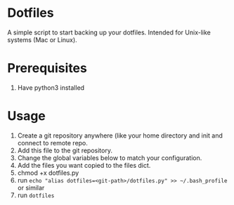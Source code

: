 # Dotfiles
A simple script to start backing up your dotfiles. Intended for Unix-like systems (Mac or Linux).

# Prerequisites
1) Have python3 installed

# Usage
1) Create a git repository anywhere (like your home directory and init and connect to remote repo.
2) Add this file to the git repository.
3) Change the global variables below to match your configuration.
4) Add the files you want copied to the files dict.
5) chmod +x dotfiles.py
6) run `echo "alias dotfiles=<git-path>/dotfiles.py" >> ~/.bash_profile` or similar
7) run `dotfiles`